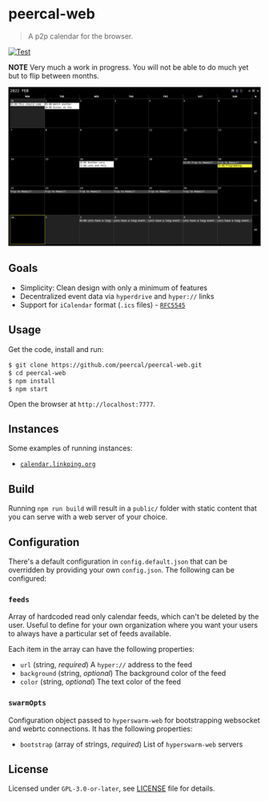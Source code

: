 # peercal-web

 > A p2p calendar for the browser.

[![Test](https://github.com/peercal/peercal-web/actions/workflows/test.yml/badge.svg)](https://github.com/peercal/peercal-web/actions/workflows/test.yml)

**NOTE** Very much a work in progress. You will not be able to do much yet but to flip between months.

![](./scrot.png)

## Goals

* Simplicity: Clean design with only a minimum of features
* Decentralized event data via `hyperdrive` and `hyper://` links
* Support for `iCalendar` format (`.ics` files) - [`RFC5545`](https://datatracker.ietf.org/doc/html/rfc5545)

## Usage

Get the code, install and run:

```
$ git clone https://github.com/peercal/peercal-web.git
$ cd peercal-web
$ npm install
$ npm start
```

Open the browser at `http://localhost:7777`.

## Instances

Some examples of running instances:

* [`calendar.linkping.org`](https://calendar.linkping.org)

## Build

Running `npm run build` will result in a `public/` folder with static content that you can serve with a web server of your choice.

## Configuration

There's a default configuration in `config.default.json` that can be overridden by providing your own `config.json`. The following can be configured:

### `feeds`

Array of hardcoded read only calendar feeds, which can't be deleted by the user. Useful to define for your own organization where you want your users to always have a particular set of feeds available.

Each item in the array can have the following properties:

* `url` (string, _required_) A `hyper://` address to the feed
* `background` (string, _optional_) The background color of the feed
* `color` (string, _optional_) The text color of the feed

### `swarmOpts`

Configuration object passed to `hyperswarm-web` for bootstrapping websocket and webrtc connections. It has the following properties:

* `bootstrap` (array of strings, _required_) List of `hyperswarm-web` servers

## License

Licensed under `GPL-3.0-or-later`, see [LICENSE](./LICENSE) file for details.

